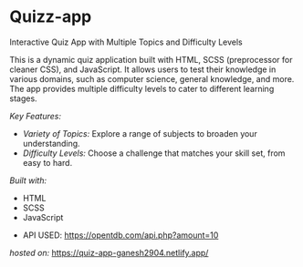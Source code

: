 # Quizz-app
Interactive Quiz App with Multiple Topics and Difficulty Levels

This is a dynamic quiz application built with HTML, SCSS (preprocessor for cleaner CSS), and JavaScript. It allows users to test their knowledge in various domains, such as computer science, general knowledge, and more. The app provides multiple difficulty levels to cater to different learning stages.

*Key Features:*

- *Variety of Topics:* Explore a range of subjects to broaden your understanding.
- *Difficulty Levels:* Choose a challenge that matches your skill set, from easy to hard.

*Built with:*

- HTML
- SCSS
- JavaScript


* API USED: https://opentdb.com/api.php?amount=10

*hosted on:* https://quiz-app-ganesh2904.netlify.app/
